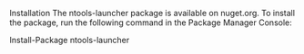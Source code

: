 Installation
The ntools-launcher package is available on nuget.org. To install the package, run the following command in the Package Manager Console:

Install-Package ntools-launcher
